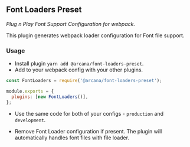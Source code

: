 ## Font Loaders Preset

_Plug n Play Font Support Configuration for webpack._

This plugin generates webpack loader configuration for Font file support.

### Usage

- Install plugin `yarn add @arcana/font-loaders-preset`.
- Add to your webpack config with your other plugins.

```javascript
const FontLoaders = require('@arcana/font-loaders-preset');

module.exports = {
  plugins: [new FontLoaders()],
};
```

- Use the same code for both of your configs - `production` and `development`.

- Remove Font Loader configuration if present. The plugin will automatically handles font files with file loader.
